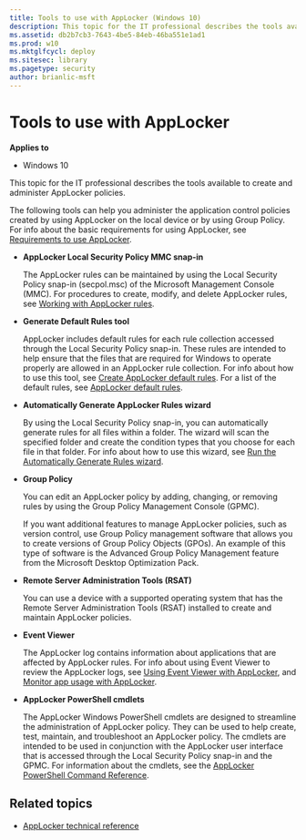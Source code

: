 ```yaml
---
title: Tools to use with AppLocker (Windows 10)
description: This topic for the IT professional describes the tools available to create and administer AppLocker policies.
ms.assetid: db2b7cb3-7643-4be5-84eb-46ba551e1ad1
ms.prod: w10
ms.mktglfcycl: deploy
ms.sitesec: library
ms.pagetype: security
author: brianlic-msft
---
```


# Tools to use with AppLocker

**Applies to**
-   Windows 10

This topic for the IT professional describes the tools available to create and administer AppLocker policies.

The following tools can help you administer the application control policies created by using AppLocker on the local device or by using Group Policy. For info about the basic requirements for using AppLocker, see [Requirements to use AppLocker](requirements-to-use-applocker.md).

-   **AppLocker Local Security Policy MMC snap-in**

    The AppLocker rules can be maintained by using the Local Security Policy snap-in (secpol.msc) of the Microsoft Management Console (MMC). For procedures to create, modify, and delete AppLocker rules, see [Working with AppLocker rules](working-with-applocker-rules.md).

-   **Generate Default Rules tool**

    AppLocker includes default rules for each rule collection accessed through the Local Security Policy snap-in. These rules are intended to help ensure that the files that are required for Windows to operate properly are allowed in an AppLocker rule collection. For info about how to use this tool, see [Create AppLocker default rules](create-applocker-default-rules.md). For a list of the default rules, see [AppLocker default rules](working-with-applocker-rules.md#applocker-default-rules).

-   **Automatically Generate AppLocker Rules wizard**

    By using the Local Security Policy snap-in, you can automatically generate rules for all files within a folder. The wizard will scan the specified folder and create the condition types that you choose for each file in that folder. For info about how to use this wizard, see [Run the Automatically Generate Rules wizard](run-the-automatically-generate-rules-wizard.md).

-   **Group Policy**

    You can edit an AppLocker policy by adding, changing, or removing rules by using the Group Policy Management Console (GPMC).

    If you want additional features to manage AppLocker policies, such as version control, use Group Policy management software that allows you to create versions of Group Policy Objects (GPOs). An example of this type of software is the Advanced Group Policy Management feature from the Microsoft Desktop Optimization Pack.

-   **Remote Server Administration Tools (RSAT)**

    You can use a device with a supported operating system that has the Remote Server Administration Tools (RSAT) installed to create and maintain AppLocker policies.

-   **Event Viewer**

    The AppLocker log contains information about applications that are affected by AppLocker rules. For info about using Event Viewer to review the AppLocker logs, see [Using Event Viewer with AppLocker](using-event-viewer-with-applocker.md), and [Monitor app usage with AppLocker](monitor-application-usage-with-applocker.md).

-   **AppLocker PowerShell cmdlets**

    The AppLocker Windows PowerShell cmdlets are designed to streamline the administration of AppLocker policy. They can be used to help create, test, maintain, and troubleshoot an AppLocker policy. The cmdlets are intended to be used in conjunction with the AppLocker user interface that is accessed through the Local Security Policy snap-in and the GPMC. For information about the cmdlets, see the [AppLocker PowerShell Command Reference](http://technet.microsoft.com/library/hh847210.aspx).

## Related topics

- [AppLocker technical reference](applocker-technical-reference.md)
